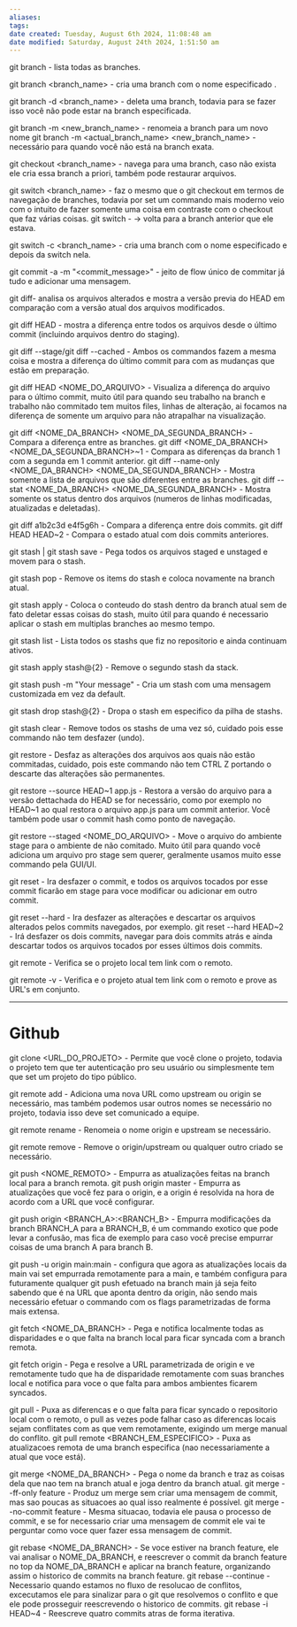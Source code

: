 ```yaml
---
aliases: 
tags: 
date created: Tuesday, August 6th 2024, 11:08:48 am
date modified: Saturday, August 24th 2024, 1:51:50 am
---
```

git branch - lista todas as branches.

git branch <branch_name> - cria uma branch com o nome especificado .

git branch -d <branch_name> - deleta uma branch, todavia para se fazer isso você não pode estar na branch especificada.

git branch -m <new_branch_name> - renomeia a branch para um novo nome
git branch -m <actual_branch_name> <new_branch_name> - necessário para quando você não está na branch exata.

git checkout <branch_name> - navega para uma branch, caso não exista ele cria essa branch a 
priori, também pode restaurar arquivos.

git switch <branch_name> - faz o mesmo que o git checkout em termos de navegação de branches, todavia por set um commando mais moderno veio com o intuito de fazer somente uma coisa em contraste com o checkout que faz várias coisas.
	git switch - -> volta para a branch anterior que ele estava.

git switch -c <branch_name> - cria uma branch com o nome especificado e depois da switch nela.

git commit -a -m "<commit_message>" - jeito de flow único de commitar já tudo e adicionar uma mensagem.

git diff- analisa os arquivos alterados e mostra a versão previa do HEAD em comparação com a versão atual dos arquivos modificados.

git diff HEAD - mostra a diferença entre todos os arquivos desde o último commit (incluindo arquivos dentro do staging).

git diff --stage/git diff --cached - Ambos os commandos fazem a mesma coisa e mostra a diferença do último commit para com as mudanças que estão em preparação.

git diff HEAD <NOME_DO_ARQUIVO> - Visualiza a diferença do arquivo para o último commit, muito útil para quando seu trabalho na branch e trabalho não commitado tem muitos files, linhas de alteração, ai focamos na diferença de somente um arquivo para não atrapalhar na visualização.

git diff <NOME_DA_BRANCH> <NOME_DA_SEGUNDA_BRANCH> - Compara a diferença entre as branches.
	git diff <NOME_DA_BRANCH> <NOME_DA_SEGUNDA_BRANCH>~1 - Compara as diferenças da branch 1 com a segunda em 1 commit anterior.
	git diff --name-only <NOME_DA_BRANCH> <NOME_DA_SEGUNDA_BRANCH> - Mostra somente a lista de arquivos que são diferentes entre as branches.
	git diff --stat <NOME_DA_BRANCH> <NOME_DA_SEGUNDA_BRANCH> - Mostra somente os status dentro dos arquivos (numeros de linhas modificadas, atualizadas e deletadas).

git diff a1b2c3d e4f5g6h - Compara a diferença entre dois commits.
git diff HEAD HEAD~2 - Compara o estado atual com dois commits anteriores.

git stash | git stash save - Pega todos os arquivos staged e unstaged e movem para o stash.

git stash pop - Remove os items do stash e coloca novamente na branch atual.

git stash apply - Coloca o conteudo do stash dentro da branch atual sem de fato deletar essas coisas do stash, muito útil para quando é necessario aplicar o stash em multiplas branches ao mesmo tempo.

git stash list - Lista todos os stashs que fiz no repositorio e ainda continuam ativos.

git stash apply stash@{2} - Remove o segundo stash da stack.

git stash push -m "Your message" - Cria um stash com uma mensagem customizada em vez da default.

git stash drop stash@{2} - Dropa o stash em especifico da pilha de stashs.

git stash clear - Remove todos os stashs de uma vez só, cuidado pois esse commando não tem desfazer (undo).

git restore - Desfaz as alterações dos arquivos aos quais não estão commitadas, cuidado, pois este commando não tem CTRL Z portando o descarte das alterações são permanentes.

git restore --source HEAD~1 app.js - Restora a versão do arquivo para a versão dettachada do HEAD se for necessário, como por exemplo no HEAD~1 ao qual restora o arquivo app.js para um commit anterior. Você também pode usar o commit hash como ponto de navegação.

git restore --staged <NOME_DO_ARQUIVO> - Move o arquivo do ambiente stage para o ambiente de não comitado. Muito útil para quando você adiciona um arquivo pro stage sem querer, geralmente usamos muito esse commando pela GUI/UI.

git reset <COMMIT> - Ira desfazer o commit, e todos os arquivos tocados por esse commit ficarão em stage para voce modificar ou adicionar em outro commit.

git reset --hard <COMMIT> - Ira desfazer as alterações e descartar os arquivos alterados pelos commits navegados, por exemplo.
	git reset --hard HEAD~2 - Irá desfazer os dois commits, navegar para dois commits atrás e ainda descartar todos os arquivos tocados por esses últimos dois commits.

git remote - Verifica se o projeto local tem link com o remoto.

git remote -v - Verifica e o projeto atual tem link com o remoto e prove as URL's em conjunto.

---

# Github

git clone <URL_DO_PROJETO> - Permite que você clone o projeto, todavia o projeto tem que ter autenticação pro seu usuário ou simplesmente tem que set um projeto do tipo público. 

git remote add <URL> - Adiciona uma nova URL como upstream ou origin se necessário, mas também podemos usar outros nomes se necessário no projeto, todavia isso deve set comunicado a equipe.

git remote rename <ANTIGO> <NOVO> - Renomeia o nome origin e upstream se necessário.

git remote remove <NOME> - Remove o origin/upstream ou qualquer outro criado se necessário.

git push <NOME_REMOTO> <BRANCH> - Empurra as atualizações feitas na branch local para a branch remota.
	git push origin master - Empurra as atualizações que você fez para o origin, e a origin é resolvida na hora de acordo com a URL que você configurar.

git push origin <BRANCH_A>:<BRANCH_B> - Empurra modificações da branch BRANCH_A para a BRANCH_B, é um commando exotico que pode levar a confusão, mas fica de exemplo para caso você precise empurrar coisas de uma branch A para branch B.

git push -u origin main:main - configura que agora as atualizações locais da main vai set empurrada remotamente para a main, e também configura para futuramente qualquer git push efetuado na branch main já seja feito sabendo que é na URL que aponta dentro da origin, não sendo mais necessário efetuar o commando com os flags parametrizadas de forma mais extensa.

git fetch <NOME_DA_BRANCH> - Pega e notifica localmente todas as disparidades e o que falta na branch local para ficar syncada com a branch remota.

git fetch origin - Pega e resolve a URL parametrizada de origin e ve remotamente tudo que ha de disparidade remotamente com suas branches local e notifica para voce o que falta para ambos ambientes ficarem syncados.

git pull - Puxa as diferencas e o que falta para ficar syncado o repositorio local com o remoto, o pull as vezes pode falhar caso as diferencas locais sejam conflitates com as que vem remotamente, exigindo um merge manual do conflito.
	git pull remote <BRANCH_EM_ESPECIFICO> - Puxa as atualizacoes remota de uma branch especifica (nao necessariamente a atual que voce está).

git merge <NOME_DA_BRANCH> - Pega o nome da branch e traz as coisas dela que nao tem na branch atual e joga dentro da branch atual.
	git merge --ff-only feature - Produz um merge sem criar uma mensagem de commit, mas sao poucas as situacoes ao qual isso realmente é possível.
	git merge --no-commit feature - Mesma situacao, todavia ele pausa o processo de commit, e se for necessario criar uma mensagem de commit ele vai te perguntar como voce quer fazer essa mensagem de commit.

git rebase <NOME_DA_BRANCH> - Se voce estiver na branch feature, ele vai analisar o NOME_DA_BRANCH, e reescrever o commit da branch feature no top da NOME_DA_BRANCH e aplicar na branch feature, organizando assim o historico de commits na branch feature.
	git rebase --continue - Necessario quando estamos no fluxo de resolucao de conflitos, excecutamos ele para sinalizar para o git que resolvemos o conflito e que ele pode prosseguir reescrevendo o historico de commits.
	git rebase -i HEAD~4 - Reescreve quatro commits atras de forma iterativa.
